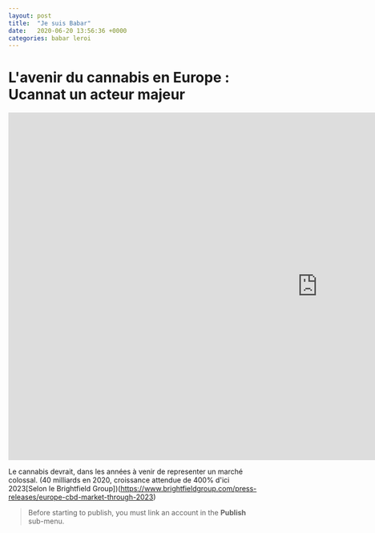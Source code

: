```yaml
---
layout: post
title:  "Je suis Babar"
date:   2020-06-20 13:56:36 +0000
categories: babar leroi
---
```


# L'avenir du cannabis en Europe : Ucannat un acteur majeur

<iframe width="1234" height="694" src="https://www.youtube.com/embed/rYxrtQInHYo" frameborder="0" allow="accelerometer; autoplay; encrypted-media; gyroscope; picture-in-picture" allowfullscreen></iframe>

Le cannabis devrait, dans les années à venir de representer un marché colossal. (40 milliards en 2020, croissance attendue de 400% d'ici 2023[Selon le Brightfield Group])(https://www.brightfieldgroup.com/press-releases/europe-cbd-market-through-2023)


> Before starting to publish, you must link an account in the **Publish** sub-menu.
